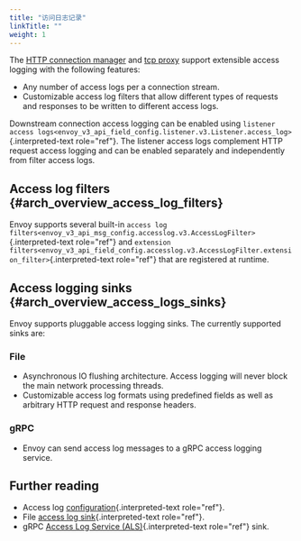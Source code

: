```yaml
---
title: "访问日志记录"
linkTitle: ""
weight: 1
---
```


The [HTTP connection manager](arch_overview_http_conn_man) and [tcp proxy](arch_overview_tcp_proxy) support extensible access logging with the following features:

- Any number of access logs per a connection stream.
- Customizable access log filters that allow different types of
  requests and responses to be written to different access logs.

Downstream connection access logging can be enabled using
`listener access logs<envoy_v3_api_field_config.listener.v3.Listener.access_log>`{.interpreted-text
role="ref"}. The listener access logs complement HTTP request access
logging and can be enabled separately and independently from filter
access logs.

## Access log filters {#arch_overview_access_log_filters}

Envoy supports several built-in
`access log filters<envoy_v3_api_msg_config.accesslog.v3.AccessLogFilter>`{.interpreted-text
role="ref"} and
`extension filters<envoy_v3_api_field_config.accesslog.v3.AccessLogFilter.extension_filter>`{.interpreted-text
role="ref"} that are registered at runtime.

## Access logging sinks {#arch_overview_access_logs_sinks}

Envoy supports pluggable access logging sinks. The currently supported
sinks are:

### File

- Asynchronous IO flushing architecture. Access logging will never
  block the main network processing threads.
- Customizable access log formats using predefined fields as well as
  arbitrary HTTP request and response headers.

### gRPC

- Envoy can send access log messages to a gRPC access logging service.

## Further reading

- Access log [configuration](config_access_log){.interpreted-text
  role="ref"}.
- File
  [access log sink](envoy_v3_api_msg_extensions.access_loggers.file.v3.FileAccessLog){.interpreted-text
  role="ref"}.
- gRPC
  [Access Log Service (ALS)](envoy_v3_api_msg_extensions.access_loggers.grpc.v3.HttpGrpcAccessLogConfig){.interpreted-text
  role="ref"} sink.
